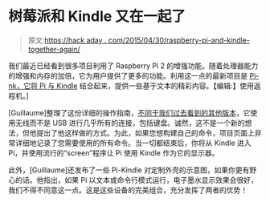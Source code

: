 # 树莓派和 Kindle 又在一起了

> 原文:[https://hack aday . com/2015/04/30/raspberry-pi-and-kindle-together-again/](https://hackaday.com/2015/04/30/raspberry-pi-and-kindle-together-again/)

我们最近已经看到很多项目利用了 Raspberry Pi 2 的增强功能。随着处理器能力的增强和内存的加倍，它为用户提供了更多的功能。利用这一点的最新项目是 [Pi-nk，它将 Pi 与 Kindle](http://guilev-concept.net/pink) 结合起来，提供一些基于文本的精彩内容。【编辑:】使用返程机。]

[Guillaume]整理了这份详细的操作指南，[不同于我们过去看到的其他版本](http://hackaday.com/2012/09/11/using-a-raspberry-pi-as-your-travel-computer/)，它使用无线而不是 USB 进行几乎所有的连接，包括键盘。诚然，这不是一个新的想法，但他提出了他这样做的方式。为此，如果您想构建自己的命令，项目页面上非常详细地记录了您需要使用的所有命令。当一切都结束后，你将从 Kindle 进入 Pi，并使用流行的“screen”程序让 Pi 使用 Kindle 作为它的显示器。

此外，[Guillaume]还发布了一些 Pi-Kindle 对定制外壳的示意图，如果你更有野心的话。他指出，如果 Pi 以文本或命令行模式运行，电子墨水显示效果会很好，我们不得不同意这一点。这是这些设备的完美组合，充分发挥了两者的优势！